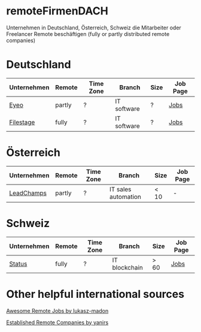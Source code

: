 # remoteFirmenDACH
Unternehmen in Deutschland, Österreich, Schweiz die Mitarbeiter oder Freelancer Remote beschäftigen (fully or partly distributed remote companies)

# Deutschland
Unternehmen | Remote | Time Zone | Branch | Size | Job Page
--- | ---| --- | --- | --- | ---
[Eyeo](https://eyeo.com) | partly | ? | IT software | ? | [Jobs](https://eyeo.com/jobs/#!/available_positions)
[Filestage](https://filestage.io) | fully | ? | IT software | ? | [Jobs](https://help.filestage.io/en/articles/1459635-open-positions)


# Österreich
Unternehmen | Remote | Time Zone | Branch | Size | Job Page
--- | ---| --- | --- | --- | ---
[LeadChamps](https://leadchamps.co) | partly | ? | IT sales automation | < 10 | -


# Schweiz
Unternehmen | Remote | Time Zone | Branch | Size | Job Page
--- | ---| --- | --- | --- | ---
[Status](https://status.im) | fully | ? | IT blockchain | > 60 | [Jobs](https://status.im/contribute/open_positions.html)


# Other helpful international sources
[Awesome Remote Jobs by lukasz-madon](https://github.com/lukasz-madon/awesome-remote-job)

[Established Remote Companies by yanirs](https://github.com/yanirs/established-remote)

